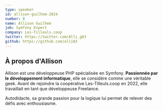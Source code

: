 ```yaml
---
type: speaker
id: allison-guilhem-2024
number: 8
name: Allison Guilhem
job: Symfony Expert
company: Les-Tilleuls.coop
twitter: https://twitter.com/Alli_g83
github: https://github.com/alli83
---
```


## À propos d'Allison

Allison est une développeuse PHP spécialisée en Symfony. **Passionnée par le développement informatique**, elle se considère comme une véritable geek. Avant de rejoindre la coopérative Les-Tilleuls.coop en 2022, elle travaillait en tant que développeuse Freelance. 

Autodidacte, sa grande passion pour la logique lui permet de relever des défis avec enthousiasme.
